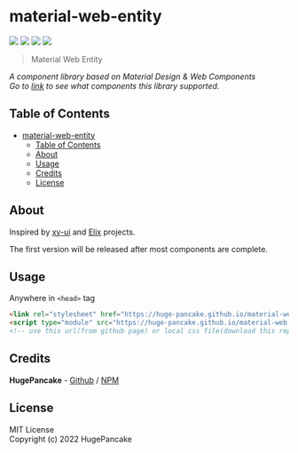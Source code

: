 # material-web-entity

![](https://img.shields.io/badge/version-dev-blue)
![](https://img.shields.io/badge/npm-unpublished-red)
![](https://img.shields.io/github/stars/huge-pancake/material-web-entity.svg?color=yellow)
[![](https://img.shields.io/badge/demo-github%20pages-white)](./demos/index.html)

> Material Web Entity

_A component library based on Material Design & Web Components_  
_Go to [link](./src/components/README.md) to see what components this library supported._

## Table of Contents

- [material-web-entity](#material-web-entity)
  - [Table of Contents](#table-of-contents)
  - [About](#about)
  - [Usage](#usage)
  - [Credits](#credits)
  - [License](#license)

## About

Inspired by [xy-ui](https://github.com/XboxYan/xy-ui) and [Elix](https://github.com/elix/elix) projects.

The first version will be released after most components are complete.

## Usage

Anywhere in `<head>` tag

```html
<link rel="stylesheet" href="https://huge-pancake.github.io/material-web-entity/src/index.css" />
<script type="module" src="https://huge-pancake.github.io/material-web-entity/dist/mwu-bundle.min.js"></script>
<!-- use this url(from github page) or local css file(download this repositories) -->
```

## Credits

**HugePancake** -
[Github](https://github.com/huge-pancake) / [NPM](https://www.npmjs.com/~huge-pancake)

## License

MIT License  
Copyright (c) 2022 HugePancake
